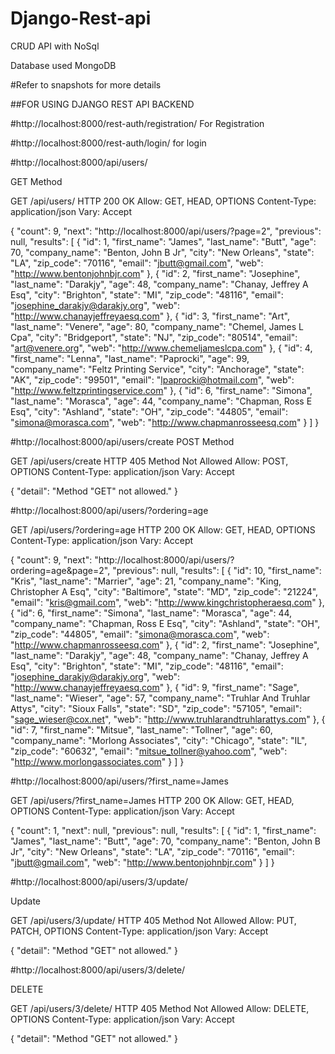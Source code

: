 # Django-Rest-api
CRUD API with NoSql

Database used MongoDB

#Refer to snapshots for more details

##FOR USING DJANGO REST API BACKEND

#http://localhost:8000/rest-auth/registration/
For Registration 

#http://localhost:8000/rest-auth/login/
for login 


#http://localhost:8000/api/users/

GET Method

GET /api/users/
HTTP 200 OK
Allow: GET, HEAD, OPTIONS
Content-Type: application/json
Vary: Accept

{
    "count": 9,
    "next": "http://localhost:8000/api/users/?page=2",
    "previous": null,
    "results": [
        {
            "id": 1,
            "first_name": "James",
            "last_name": "Butt",
            "age": 70,
            "company_name": "Benton, John B Jr",
            "city": "New Orleans",
            "state": "LA",
            "zip_code": "70116",
            "email": "jbutt@gmail.com",
            "web": "http://www.bentonjohnbjr.com"
        },
        {
            "id": 2,
            "first_name": "Josephine",
            "last_name": "Darakjy",
            "age": 48,
            "company_name": "Chanay, Jeffrey A Esq",
            "city": "Brighton",
            "state": "MI",
            "zip_code": "48116",
            "email": "josephine_darakjy@darakjy.org",
            "web": "http://www.chanayjeffreyaesq.com"
        },
        {
            "id": 3,
            "first_name": "Art",
            "last_name": "Venere",
            "age": 80,
            "company_name": "Chemel, James L Cpa",
            "city": "Bridgeport",
            "state": "NJ",
            "zip_code": "80514",
            "email": "art@venere.org",
            "web": "http://www.chemeljameslcpa.com"
        },
        {
            "id": 4,
            "first_name": "Lenna",
            "last_name": "Paprocki",
            "age": 99,
            "company_name": "Feltz Printing Service",
            "city": "Anchorage",
            "state": "AK",
            "zip_code": "99501",
            "email": "lpaprocki@hotmail.com",
            "web": "http://www.feltzprintingservice.com"
        },
        {
            "id": 6,
            "first_name": "Simona",
            "last_name": "Morasca",
            "age": 44,
            "company_name": "Chapman, Ross E Esq",
            "city": "Ashland",
            "state": "OH",
            "zip_code": "44805",
            "email": "simona@morasca.com",
            "web": "http://www.chapmanrosseesq.com"
        }
    ]
}

#http://localhost:8000/api/users/create
POST Method

GET /api/users/create
HTTP 405 Method Not Allowed
Allow: POST, OPTIONS
Content-Type: application/json
Vary: Accept

{
    "detail": "Method \"GET\" not allowed."
}

#http://localhost:8000/api/users/?ordering=age

GET /api/users/?ordering=age
HTTP 200 OK
Allow: GET, HEAD, OPTIONS
Content-Type: application/json
Vary: Accept

{
    "count": 9,
    "next": "http://localhost:8000/api/users/?ordering=age&page=2",
    "previous": null,
    "results": [
        {
            "id": 10,
            "first_name": "Kris",
            "last_name": "Marrier",
            "age": 21,
            "company_name": "King, Christopher A Esq",
            "city": "Baltimore",
            "state": "MD",
            "zip_code": "21224",
            "email": "kris@gmail.com",
            "web": "http://www.kingchristopheraesq.com"
        },
        {
            "id": 6,
            "first_name": "Simona",
            "last_name": "Morasca",
            "age": 44,
            "company_name": "Chapman, Ross E Esq",
            "city": "Ashland",
            "state": "OH",
            "zip_code": "44805",
            "email": "simona@morasca.com",
            "web": "http://www.chapmanrosseesq.com"
        },
        {
            "id": 2,
            "first_name": "Josephine",
            "last_name": "Darakjy",
            "age": 48,
            "company_name": "Chanay, Jeffrey A Esq",
            "city": "Brighton",
            "state": "MI",
            "zip_code": "48116",
            "email": "josephine_darakjy@darakjy.org",
            "web": "http://www.chanayjeffreyaesq.com"
        },
        {
            "id": 9,
            "first_name": "Sage",
            "last_name": "Wieser",
            "age": 57,
            "company_name": "Truhlar And Truhlar Attys",
            "city": "Sioux Falls",
            "state": "SD",
            "zip_code": "57105",
            "email": "sage_wieser@cox.net",
            "web": "http://www.truhlarandtruhlarattys.com"
        },
        {
            "id": 7,
            "first_name": "Mitsue",
            "last_name": "Tollner",
            "age": 60,
            "company_name": "Morlong Associates",
            "city": "Chicago",
            "state": "IL",
            "zip_code": "60632",
            "email": "mitsue_tollner@yahoo.com",
            "web": "http://www.morlongassociates.com"
        }
    ]
}

#http://localhost:8000/api/users/?first_name=James

GET /api/users/?first_name=James
HTTP 200 OK
Allow: GET, HEAD, OPTIONS
Content-Type: application/json
Vary: Accept

{
    "count": 1,
    "next": null,
    "previous": null,
    "results": [
        {
            "id": 1,
            "first_name": "James",
            "last_name": "Butt",
            "age": 70,
            "company_name": "Benton, John B Jr",
            "city": "New Orleans",
            "state": "LA",
            "zip_code": "70116",
            "email": "jbutt@gmail.com",
            "web": "http://www.bentonjohnbjr.com"
        }
    ]
}

#http://localhost:8000/api/users/3/update/

Update 

GET /api/users/3/update/
HTTP 405 Method Not Allowed
Allow: PUT, PATCH, OPTIONS
Content-Type: application/json
Vary: Accept

{
    "detail": "Method \"GET\" not allowed."
}


#http://localhost:8000/api/users/3/delete/

DELETE

GET /api/users/3/delete/
HTTP 405 Method Not Allowed
Allow: DELETE, OPTIONS
Content-Type: application/json
Vary: Accept

{
    "detail": "Method \"GET\" not allowed."
}
